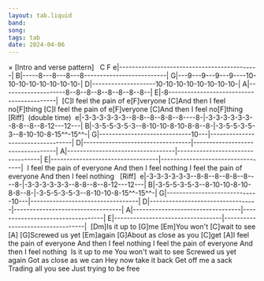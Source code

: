 ```yaml
---
layout: tab.liquid
band:
song:
tags: tab
date: 2024-04-06
---
```

×
[Intro and verse pattern]   C                  F e|--------------------------------------------| B|-----8---8---8---8--------------------------| G|---9---9---9---9----10-10-10-10-10-10-10-10-| D|--------------------10-10-10-10-10-10-10-10-| A|--------------------8--8--8--8--8--8--8--8--| E|-8------------------------------------------|  [C]I feel the pain of e[F]veryone [C]And then I feel no[F]thing [C]I feel the pain of e[F]veryone [C]And then I feel no[F]thing   [Riff]  (double time)  e|-3-3-3-3-3-3--8-8--8--8-8--8----8-|-3-3-3-3-3-3--8-8--8--8-12---12---| B|-3-5-5-3-5-3--8-10-10-8-10-8-8--8-|-3-5-5-3-5-3--8-10-10-8-15^^-15^^-| G|-----------------------------10---|----------------------------------| D|----------------------------------|----------------------------------| A|----------------------------------|----------------------------------| E|----------------------------------|----------------------------------|  I feel the pain of everyone And then I feel nothing I feel the pain of everyone And then I feel nothing   [Riff]  e|-3-3-3-3-3-3--8-8--8--8-8--8----8-|-3-3-3-3-3-3--8-8--8--8-12---12---| B|-3-5-5-3-5-3--8-10-10-8-10-8-8--8-|-3-5-5-3-5-3--8-10-10-8-15^^-15^^-| G|-----------------------------10---|----------------------------------| D|----------------------------------|----------------------------------| A|----------------------------------|----------------------------------| E|----------------------------------|----------------------------------|  [Dm]Is it up to [G]me [Em]You won't [C]wait to see  [A] [G]Screwed us yet [Em]again [G]About as close as you [C]get  [A]I feel the pain of everyone And then I feel nothing I feel the pain of everyone And then I feel nothing  Is it up to me You won't wait to see Screwed us yet again Got as close as we can Hey now take it back Get off me a sack  Trading all you see Just trying to be free 

